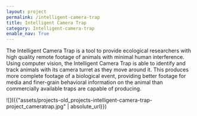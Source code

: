 ```yaml
---
layout: project
permalink: /intelligent-camera-trap
title: Intelligent Camera Trap
category: Intelligent-camera-trap
enable_nav: True
---
```

The Intelligent Camera Trap is a tool to provide ecological researchers with high quality remote footage of animals with minimal human interference. Using computer vision, the Intelligent Camera Trap is able to identify and track animals with its camera turret as they move around it. This produces more complete footage of a biological event, providing better footage for media and finer-grain behavioral information on the animal than commercially available traps are capable of producing.

![]({{"assets/projects-old_projects-intelligent-camera-trap-project_cameratrap.jpg" | absolute_url}})    